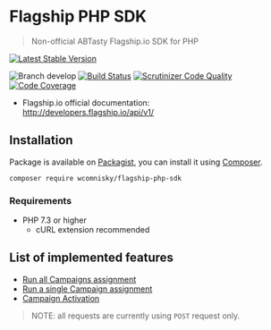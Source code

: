 # Flagship PHP SDK
> Non-official ABTasty Flagship.io SDK for PHP

[![Latest Stable Version](https://img.shields.io/packagist/v/wcomnisky/flagship-php-sdk.svg?style=flat-square)](https://packagist.org/packages/wcomnisky/flagship-php-sdk)

![Branch develop](https://img.shields.io/badge/branch-develop-brightgreen.svg?style=flat-square)
[![Build Status](https://img.shields.io/travis/wcomnisky/flagship-php-sdk/develop.svg?style=flat-square)](https://travis-ci.org/wcomnisky/flagship-php-sdk)
[![Scrutinizer Code Quality](https://img.shields.io/scrutinizer/g/wcomnisky/flagship-php-sdk/develop.svg?style=flat-square)](https://scrutinizer-ci.com/g/wcomnisky/flagship-php-sdk/?branch=develop)
[![Code Coverage](https://img.shields.io/scrutinizer/coverage/g/wcomnisky/flagship-php-sdk/develop.svg?style=flat-square)](https://scrutinizer-ci.com/g/wcomnisky/flagship-php-sdk/?branch=develop)

* Flagship.io official documentation:  
  http://developers.flagship.io/api/v1/

## Installation

Package is available on [Packagist](https://packagist.org/packages/wcomnisky/flagship-php-sdk),
you can install it using [Composer](https://getcomposer.org).

```shell
composer require wcomnisky/flagship-php-sdk
```

### Requirements

* PHP 7.3 or higher
  * cURL extension recommended

## List of implemented features

* [Run all Campaigns assignment](http://developers.flagship.io/api/v1/#run-all-campaigns-assignment)
* [Run a single Campaign assignment](http://developers.flagship.io/api/v1/#run-a-single-campaign-assignment)
* [Campaign Activation](http://developers.flagship.io/api/v1/?shell#campaign-activation)

> NOTE: all requests are currently using `POST` request only.
